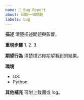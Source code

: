 ```yaml
---
name: 🐛 Bug Report
about: 回報一個問題
labels: bug
---
```


**描述**
清楚描述問題與影響。

**重現步驟**
1.
2.
3.

**期望行為**
清楚描述你期望看到的結果。

**環境**
- OS:
- Python:

**其他補充**
可附上截圖或 log。
